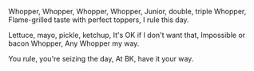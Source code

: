 Whopper, Whopper, Whopper, Whopper,
Junior, double, triple Whopper,
Flame-grilled taste with perfect toppers,
I rule this day.

Lettuce, mayo, pickle, ketchup,
It's OK if I don't want that, 
Impossible or bacon Whopper,
Any Whopper my way.

You rule, you're seizing the day,
At BK, have it your way.

